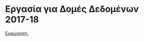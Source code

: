 # Εργασία για Δομές Δεδομένων 2017-18

[Εκφώνηση.](https://elearning.auth.gr/pluginfile.php/458651/mod_resource/content/5/assignment_2017-2018.pdf)
